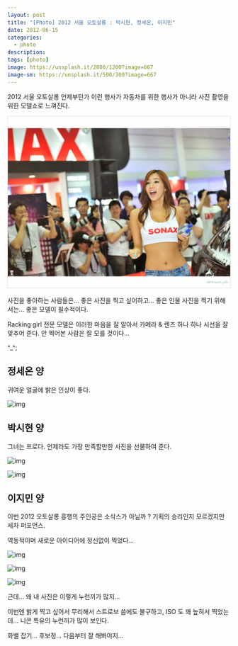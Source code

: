```yaml
---
layout: post
title: "[Photo] 2012 서울 오토살롱 : 박시현, 정세온, 이지민"
date: 2012-06-15
categories:
  - photo
description:
tags: [photo]
image: https://unsplash.it/2000/1200?image=667
image-sm: https://unsplash.it/500/300?image=667
---
```


2012 서울 오토살롱 언제부턴가 이런 행사가 자동차를 위한 행사가 아니라 사진 촬영을 위한 모델쇼로 느껴진다.

<!--more-->

![img](https://raw.githubusercontent.com/tkhwang/tkhwang-etc/master/img/2012/DSC_5910.jpg)

사진을 좋아하는 사람들은… 좋은 사진을 찍고 싶어하고…
좋은 인물 사진을 찍기 위해서는… 좋은 모델이 필수적이다.

Racking girl 전문 모델은 이러한 마음을 잘 알아서 카메라 & 렌즈 하나 하나 시선을 잘 맞추어 준다.
안 찍어본 사람은 잘 모를 것이다…

^_^;

## 정세온 양

귀여운 얼굴에 밝은 인상이 좋다.

![img](http://i947.photobucket.com/albums/ad312/tkhwang/photo1/20120715204536_dsc_5392.jpg)

## 박시현 양

그녀는 프로다.
언제라도 가장 만족할만한 사진을 선물하여 준다.

![img](http://i947.photobucket.com/albums/ad312/tkhwang/photo1/20120715204419_dsc_5478.jpg)

![img](http://i947.photobucket.com/albums/ad312/tkhwang/photo1/20120715204502_dsc_5509.jpg)

## 이지민 양

이번 2012 오토살롱 흥행의 주인공은 소삭스가 아닐까 ?
기획의 승리인지 모르겠지만 세차 퍼포먼스.

역동적이며 새로운 아이디어에 정신없이 찍었다…

![img](http://i947.photobucket.com/albums/ad312/tkhwang/photo1/20120715204732_dsc_5856.jpg)

![img](http://i947.photobucket.com/albums/ad312/tkhwang/photo1/20120715204709_dsc_5820.jpg)

![img](http://i947.photobucket.com/albums/ad312/tkhwang/photo1/20120715204653_dsc_5748.jpg)

근데… 왜 내 사진은 이렇게 누런끼가 많지…

이번엔 밝게 찍고 싶어서 무리해서 스트로브 씀에도 불구하고, ISO 도 꽤 높혀서 찍었는데…
니콘 특유의 누런끼가 많이 보인다.

화밸 잡기… 후보정…
다음부터 잘 해봐야지…
